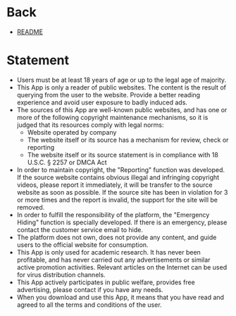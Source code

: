 # Back
* [README](https://github.com/iwantavnow/Setting.App/blob/master/README.md)

# Statement
* Users must be at least 18 years of age or up to the legal age of majority.
* This App is only a reader of public websites. The content is the result of querying from the user to the website. Provide a better reading experience and avoid user exposure to badly induced ads.
* The sources of this App are well-known public websites, and has one or more of the following copyright maintenance mechanisms, so it is judged that its resources comply with legal norms:
  * Website operated by company
  * The website itself or its source has a mechanism for review, check or reporting
  * The website itself or its source statement is in compliance with 18 U.S.C. § 2257 or DMCA Act
* In order to maintain copyright, the "Reporting" function was developed. If the source website contains obvious illegal and infringing copyright videos, please report it immediately, it will be transfer to the source website as soon as possible. If the source site has been in violation for 3 or more times and the report is invalid, the support for the site will be removed.
* In order to fulfill the responsibility of the platform, the "Emergency Hiding" function is specially developed. If there is an emergency, please contact the customer service email to hide.
* The platform does not own, does not provide any content, and guide users to the official website for consumption.
* This App is only used for academic research. It has never been profitable, and has never carried out any advertisements or similar active promotion activities. Relevant articles on the Internet can be used for virus distribution channels.
* This App actively participates in public welfare, provides free advertising, please contact if you have any needs.
* When you download and use this App, it means that you have read and agreed to all the terms and conditions of the user.